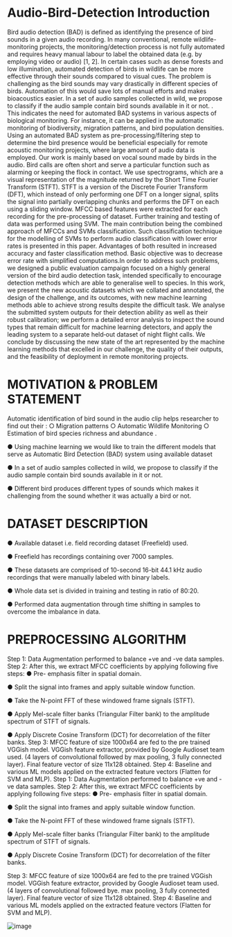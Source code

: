 # Audio-Bird-Detection Introduction
Bird audio detection (BAD) is defined as identifying the presence of bird sounds in a given audio recording. In many conventional, remote wildlife-monitoring projects, the monitoring/detection process is not fully automated and requires heavy manual labour to label the obtained data (e.g. by employing video or audio) [1, 2]. In certain cases such as dense forests and low illumination, automated detection of birds in wildlife can be more effective through their sounds compared to visual cues. The problem is challenging as the bird sounds may vary drastically in different species of birds. Automation of this would save lots of manual efforts and makes bioacoustics easier. In a set of audio samples collected in wild, we propose to classify if the audio sample contain bird sounds available in it or not. . This indicates the need for automated BAD systems in various aspects of biological monitoring. For instance, it can be applied in the automatic monitoring of biodiversity, migration patterns, and bird population densities. Using an automated BAD system as pre-processing/filtering step to determine the bird presence would be beneficial especially for remote acoustic monitoring projects, where large amount of audio data is employed. Our work is mainly based on vocal sound made by birds in the audio. Bird calls are often short and serve a particular function such as alarming or keeping the flock in contact. We use spectrograms, which are a visual representation of the magnitude returned by the Short Time Fourier Transform (STFT). STFT is a version of the Discrete Fourier Transform (DFT), which instead of only performing one DFT on a longer signal, splits the signal into partially overlapping chunks and performs the DFT on each using a sliding window. MFCC based features were extracted for each recording for the pre-processing of dataset. Further training and testing of data was performed using SVM. The main contribution being the combined approach of MFCCs and SVMs classification. Such classification technique for the modelling of SVMs to perform audio classification with lower error rates is presented in this paper. Advantages of both resulted in increased accuracy and faster classification method. Basic objective was to decrease error rate with simplified computations.In order to address such problems, we designed a public evaluation campaign focused on a highly general version of the bird audio detection task, intended specifically to encourage detection methods which are able to generalise well  to species. In this work, we present the new acoustic datasets which we collated and annotated, the design of the challenge, and its outcomes, with new machine learning methods able to achieve strong results despite the difficult task. We analyse the submitted system outputs for their detection ability as well as their robust calibration; we perform a detailed error analysis to inspect the sound types that remain difficult for machine learning detectors, and apply the leading system to a separate held‐out dataset of night flight calls. We conclude by discussing the new state of the art represented by the machine learning methods that excelled in our challenge, the quality of their outputs, and the feasibility of deployment in remote monitoring projects.

#  MOTIVATION & PROBLEM STATEMENT
 Automatic identification of bird sound in the audio clip helps researcher to find out their : ○ Migration patterns ○ Automatic Wildlife   Monitoring ○ Estimation of bird species richness and abundance .
 
 ● Using machine learning we would like to train the different models that serve as Automatic Bird Detection (BAD) system using available dataset 

● In a set of audio samples collected in wild, we propose to classify if the audio sample contain bird sounds available in it or not. 

● Different bird produces different types of sounds which makes it challenging from the sound whether it was actually a bird or not.

# DATASET DESCRIPTION

● Available dataset i.e. field recording dataset (Freefield) used.

● Freefield has recordings containing over 7000 samples. 

● These datasets are comprised of 10-second 16-bit 44.1 kHz audio recordings that were manually labeled with binary labels. 

● Whole data set is divided in training and testing in ratio of 80:20.

● Performed data augmentation through time shifting in samples to overcome the imbalance in data. 

# PREPROCESSING ALGORITHM
Step 1: Data Augmentation performed to balance +ve and -ve data samples. Step 2: After this, we extract MFCC coefficients by applying following five steps:
● Pre- emphasis filter in spatial domain.

● Split the signal into frames and apply suitable window function.

● Take the N-point FFT of these windowed frame signals (STFT).

● Apply Mel-scale filter banks (Triangular Filter bank) to the amplitude spectrum of  STFT of signals. 

● Apply Discrete Cosine Transform (DCT) for decorrelation of the filter banks.
Step 3: MFCC feature of size 1000x64 are fed to the pre trained VGGish model. VGGish feature extractor, provided by Google Audioset team used.            (4 layers of convolutional followed by max pooling, 3 fully connected layer). Final feature vector of size 11x128 obtained. Step 4: Baseline and various ML models applied on the extracted feature vectors (Flatten for SVM and MLP).
Step 1: Data Augmentation performed to balance +ve and -ve data samples. Step 2: After this, we extract MFCC coefficients by applying following five steps: 
● Pre- emphasis filter in spatial domain. 

● Split the signal into frames and apply suitable window function. 

● Take the N-point FFT of these windowed frame signals (STFT).

● Apply Mel-scale filter banks (Triangular Filter bank) to the amplitude spectrum of  STFT of signals. 

● Apply Discrete Cosine Transform (DCT) for decorrelation of the filter banks.

Step 3: MFCC feature of size 1000x64 are fed to the pre trained VGGish model. VGGish feature extractor, provided by Google Audioset team used.            (4 layers of convolutional followed bye. max pooling, 3 fully connected layer). Final feature vector of size 11x128 obtained. Step 4: Baseline and various ML models applied on the extracted feature vectors (Flatten for SVM and MLP).

![image](https://user-images.githubusercontent.com/54641886/78532728-5ede0680-7805-11ea-8186-35bc26cad4c6.png)
